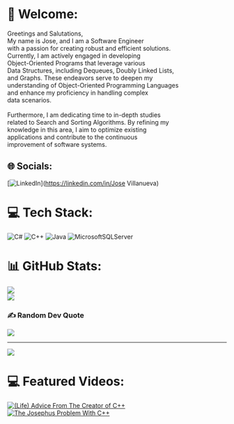 # 👋 Welcome:
Greetings and Salutations,<br>My name is Jose, and I am a Software Engineer<br> with a passion for creating robust and efficient solutions. <br>Currently, I am actively engaged in developing <br>Object-Oriented Programs that leverage various <br>Data Structures, including Dequeues, Doubly Linked Lists, <br>and Graphs. These endeavors serve to deepen my <br>understanding of Object-Oriented Programming Languages <br>and enhance my proficiency in handling complex <br>data scenarios.<br><br>Furthermore, I am dedicating time to in-depth studies<br> related to Search and Sorting Algorithms. By refining my <br>knowledge in this area, I aim to optimize existing <br>applications and contribute to the continuous <br>improvement of software systems.


## 🌐 Socials:
[![LinkedIn](https://img.shields.io/badge/LinkedIn-%230077B5.svg?logo=linkedin&logoColor=white)](https://linkedin.com/in/Jose Villanueva) 

# 💻 Tech Stack:
![C#](https://img.shields.io/badge/c%23-%23239120.svg?style=for-the-badge&logo=csharp&logoColor=white) ![C++](https://img.shields.io/badge/c++-%2300599C.svg?style=for-the-badge&logo=c%2B%2B&logoColor=white) ![Java](https://img.shields.io/badge/java-%23ED8B00.svg?style=for-the-badge&logo=openjdk&logoColor=white) ![MicrosoftSQLServer](https://img.shields.io/badge/Microsoft%20SQL%20Server-CC2927?style=for-the-badge&logo=microsoft%20sql%20server&logoColor=white)
# 📊 GitHub Stats:
![](https://github-readme-stats.vercel.app/api?username=JoseAVillanueva&theme=kacho_ga&hide_border=false&include_all_commits=false&count_private=false)<br/>
![](https://github-profile-trophy.vercel.app/?username=JoseAVillanueva&theme=chalk&no-frame=false&no-bg=true&margin-w=4)

### ✍️ Random Dev Quote
![](https://quotes-github-readme.vercel.app/api?type=vetical&theme=radical)

---
[![](https://visitcount.itsvg.in/api?id=JoseAVillanueva&icon=2&color=2)](https://visitcount.itsvg.in)

# 💻 Featured Videos:
[![(Life) Advice From The Creator of C++](https://ytcards.demolab.com/?id=-QxI-RP6-HM&title=(Life)+Advice+From+The+Creator+of+C++&lang=en&timestamp=1692853200&background_color=%230d1117&title_color=%23ffffff&stats_color=%23dedede&max_title_lines=1&width=250&border_radius=5&duration=197 "(Life) Advice From The Creator of C++")](https://www.youtube.com/watch?v=-QxI-RP6-HM)
[![The Josephus Problem With C++](https://ytcards.demolab.com/?id=sWGn_oTILo&title=The+Josephus+Problem+With+C++&lang=en&timestamp=1621400400&background_color=%230d1117&title_color=%23ffffff&stats_color=%23dedede&max_title_lines=1&width=250&border_radius=5&duration=537 "The Josephus Problem With C++")](https://www.youtube.com/watch?v=lsWGn_oTILo)
<!-- Proudly created with GPRM ( https://gprm.itsvg.in ) -->
